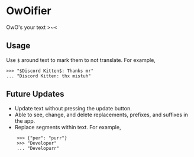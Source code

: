 # OwOifier
OwO's your text >~<
## Usage
Use `$` around text to mark them to not translate. For example, 
```
>>> "$Discord Kitten$: Thanks mr"
... "Discord Kitten: thx mistuh"
```
## Future Updates
- Update text without pressing the update button.
- Able to see, change, and delete replacements, prefixes, and suffixes in the app.
- Replace segments within text. For example, 
```
    >>> {"per": "purr"}
    >>> "Developer" 
    ... "Developurr" 
```
